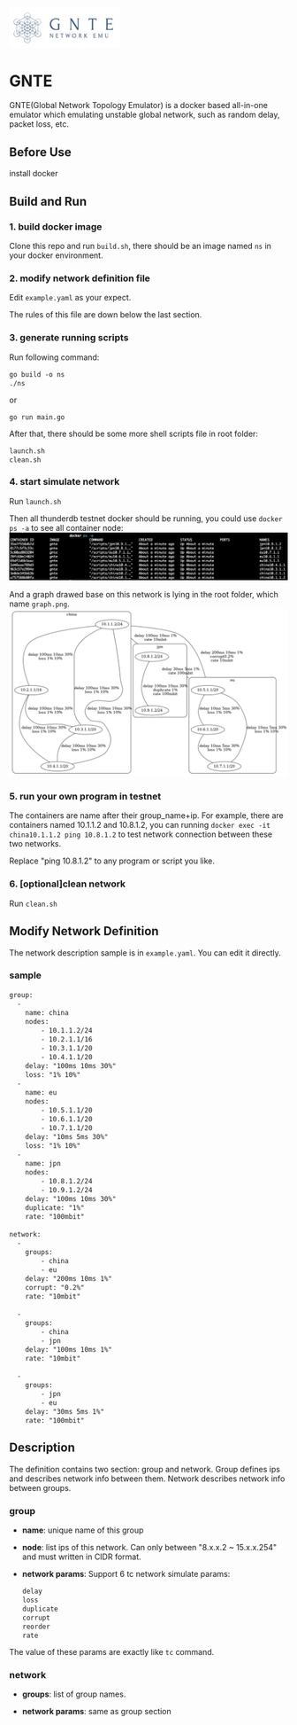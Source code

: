 <img src="logo/logo.jpeg" width=200>

# GNTE
GNTE(Global Network Topology Emulator) is a docker based all-in-one emulator which emulating unstable global network, such as random delay, packet loss, etc.

## Before Use
install docker

## Build and Run
### 1. build docker image
Clone this repo and run ```build.sh```, there should be an image named ```ns``` in your docker environment.

### 2. modify network definition file
Edit ```example.yaml``` as your expect.

The rules of this file are down below the last section.

### 3. generate running scripts
Run following command:

```
go build -o ns
./ns
```
or

```
go run main.go
```
After that, there should be some more shell scripts file in root folder:

```
launch.sh
clean.sh
```
### 4. start simulate network
Run ```launch.sh```

Then all thunderdb testnet docker should be running, you could use ```docker ps -a``` to see all container node: 
<img src="logo/container_node.png">

And a graph drawed base on this network is lying in the root folder, which name ```graph.png```.
<img src="logo/graph.png">

### 5. run your own program in testnet
The containers are name after their group_name+ip. For example, there are containers named 10.1.1.2 and 10.8.1.2, you can running ```docker exec -it china10.1.1.2 ping 10.8.1.2``` to test network connection between these two networks.

Replace "ping 10.8.1.2" to any program or script you like.

### 6. [optional]clean network
Run ```clean.sh```

## Modify Network Definition
The network description sample is in ```example.yaml```. You can edit it directly.

### sample
```
group:
  -
    name: china
    nodes:
        - 10.1.1.2/24
        - 10.2.1.1/16
        - 10.3.1.1/20
        - 10.4.1.1/20
    delay: "100ms 10ms 30%"
    loss: "1% 10%"
  -
    name: eu
    nodes:
        - 10.5.1.1/20
        - 10.6.1.1/20
        - 10.7.1.1/20
    delay: "10ms 5ms 30%"
    loss: "1% 10%"
  -
    name: jpn
    nodes:
        - 10.8.1.2/24
        - 10.9.1.2/24
    delay: "100ms 10ms 30%"
    duplicate: "1%"
    rate: "100mbit"

network:
  -
    groups:
        - china
        - eu
    delay: "200ms 10ms 1%"
    corrupt: "0.2%"
    rate: "10mbit"

  -
    groups:
        - china
        - jpn
    delay: "100ms 10ms 1%"
    rate: "10mbit"

  -
    groups:
        - jpn
        - eu
    delay: "30ms 5ms 1%"
    rate: "100mbit"
```

## Description
The definition contains two section: group and network. Group defines ips and describes network info between them. Network describes network info between groups.

### group
- **name**: unique name of this group

- **node**: list ips of this network. Can only between "8.x.x.2 ~ 15.x.x.254" and must written in CIDR format.

- **network params**:
Support 6 tc network simulate params:

    ```
    delay
    loss
    duplicate
    corrupt
    reorder
    rate
    ```
The value of these params are exactly like ```tc``` command.

### network
- **groups**: list of group names.

- **network params**: same as group section
